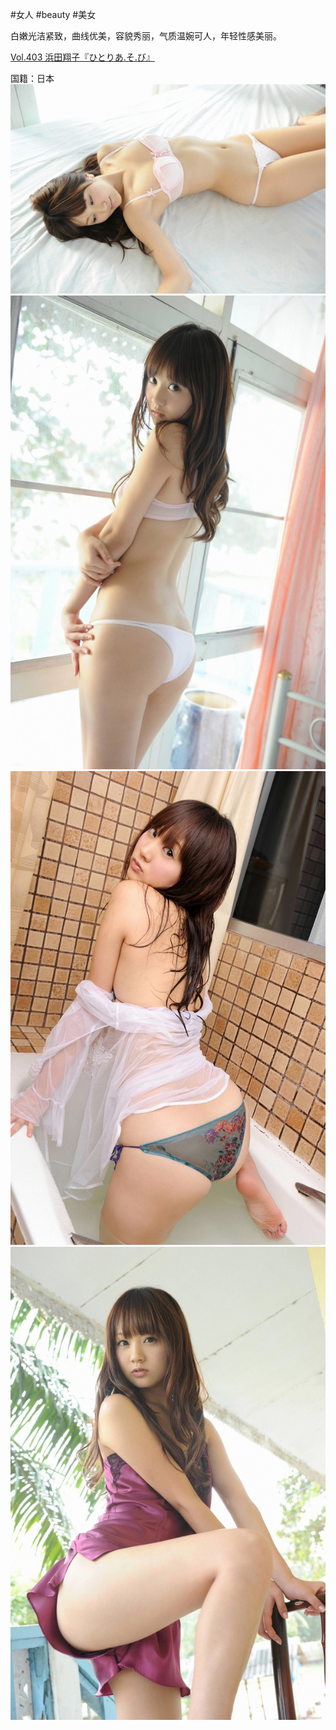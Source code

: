 #女人 #beauty #美女 

白嫩光洁紧致，曲线优美，容貌秀丽，气质温婉可人，年轻性感美丽。

[Vol.403 浜田翔子『ひとりあ.そ.び』](http://beauty.easylife.tw/51978)

国籍：日本
![](/images/457646851c6981746ed39dc59c9b4ba9.jpg) 
![](/images/af232d00b5d8bb616bf9d0833a3b24c4.jpg)
![](/images/1de304a7353d43979e56770c7b698ce5.jpg)
![](/images/e769e9cac438b4156fe18d767471e4b6.jpg)
